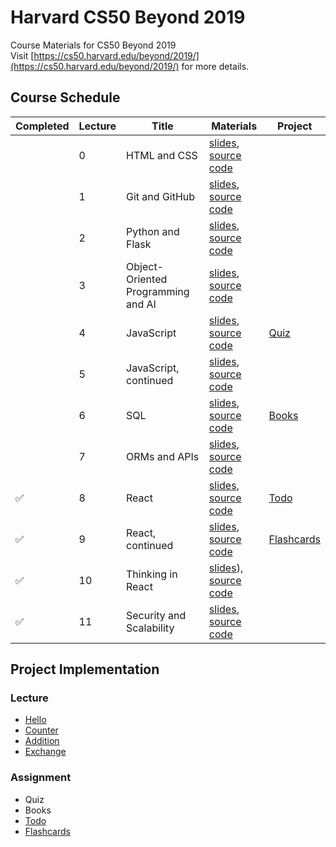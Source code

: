 # Harvard CS50 Beyond 2019

Course Materials for CS50 Beyond 2019  
Visit [https://cs50.harvard.edu/beyond/2019/](https://cs50.harvard.edu/beyond/2019/) for more details.

## Course Schedule

| Completed          | Lecture | Title                              | Materials                                                                                                                                         | Project                                           |
|--------------------|---------|------------------------------------|---------------------------------------------------------------------------------------------------------------------------------------------------|---------------------------------------------------|
|                    | 0       | HTML and CSS                       | [slides](/lecture%20slides/0-html_and_css.pdf), [source code](lecture%20source%20code/0-html_and_css/)                                            |                                                   |
|                    | 1       | Git and GitHub                     | [slides](lecture%20slides/1-git_and_github.pdf), [source code](lecture%20source%20code/../lecture%20source%20code/1-git_and_github/)              |                                                   |
|                    | 2       | Python and Flask                   | [slides](lecture%20slides/2-python_and_flask.pdf), [source code](lecture%20source%20code/2-python_and_flask/)                                     |                                                   |
|                    | 3       | Object-Oriented Programming and AI | [slides](lecture%20slides/3-object-oriented_programming_and_ai.pdf), [source code](lecture%20source%20code/3-object-oriented_programming_and_ai/) |                                                   |
|                    | 4       | JavaScript                         | [slides](lecture%20slides/4-javascript.pdf), [source code](lecture%20source%20code/4-javascript/)                                                 | [Quiz](project%20source%20code/quiz/)             |
|                    | 5       | JavaScript, continued              | [slides](lecture%20slides/5-javascript_continued.pdf), [source code](lecture%20source%20code/5-javascript_continued/)                             |                                                   |
|                    | 6       | SQL                                | [slides](lecture%20slides/6-sql.pdf), [source code](lecture%20source%20code/6-sql/)                                                               | [Books](project%20source%20code/books/)           |
|                    | 7       | ORMs and APIs                      | [slides](lecture%20slides/7-orms_and_apis.pdf), [source code](lecture%20source%20code/7-orms_and_apis/)                                           |                                                   |
| :white_check_mark: | 8       | React                              | [slides](lecture%20slides/8-react.pdf), [source code](lecture%20source%20code/8-react/)                                                           | [Todo](project%20source%20code/todo/)             |
| :white_check_mark: | 9       | React, continued                   | [slides](lecture%20slides/9-react_continued.pdf), [source code](lecture%20source%20code/9-react_continued/)                                       | [Flashcards](project%20source%20code/flashcards/) |
| :white_check_mark: | 10      | Thinking in React                  | [slides](lecture%20slides/10-thinking_in_react.pdf)), [source code](lecture%20source%20code/10-thinking_in_react/)                                |                                                   |
| :white_check_mark: | 11      | Security and Scalability           | [slides](lecture%20slides/11-security_and_scalability.pdf), [source code](lecture%20source%20code/11-security_and_scalability/)                                |                                                   |

## Project Implementation

### Lecture

- [Hello](project%20implementations/hello/)
- [Counter](project%20implementations/counter/)
- [Addition](project%20implementations/addition/)
- [Exchange](project%20implementations/exchange/)

### Assignment

- Quiz
- Books
- [Todo](project%20implementations/todo/)
- [Flashcards](project%20implementations/flashcards/)
